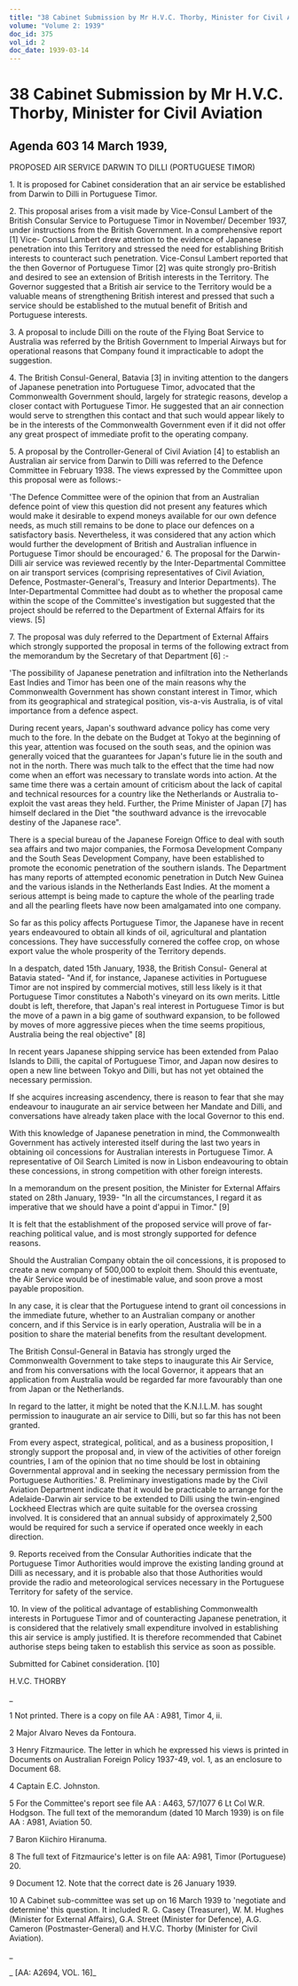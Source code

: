 ```yaml
---
title: "38 Cabinet Submission by Mr H.V.C. Thorby, Minister for Civil Aviation"
volume: "Volume 2: 1939"
doc_id: 375
vol_id: 2
doc_date: 1939-03-14
---
```


# 38 Cabinet Submission by Mr H.V.C. Thorby, Minister for Civil Aviation

## Agenda 603 14 March 1939,

PROPOSED AIR SERVICE DARWIN TO DILLI (PORTUGUESE TIMOR)

1\. It is proposed for Cabinet consideration that an air service be established from Darwin to Dilli in Portuguese Timor.

2\. This proposal arises from a visit made by Vice-Consul Lambert of the British Consular Service to Portuguese Timor in November/ December 1937, under instructions from the British Government. In a comprehensive report [1] Vice- Consul Lambert drew attention to the evidence of Japanese penetration into this Territory and stressed the need for establishing British interests to counteract such penetration. Vice-Consul Lambert reported that the then Governor of Portuguese Timor [2] was quite strongly pro-British and desired to see an extension of British interests in the Territory. The Governor suggested that a British air service to the Territory would be a valuable means of strengthening British interest and pressed that such a service should be established to the mutual benefit of British and Portuguese interests.

3\. A proposal to include Dilli on the route of the Flying Boat Service to Australia was referred by the British Government to Imperial Airways but for operational reasons that Company found it impracticable to adopt the suggestion.

4\. The British Consul-General, Batavia [3] in inviting attention to the dangers of Japanese penetration into Portuguese Timor, advocated that the Commonwealth Government should, largely for strategic reasons, develop a closer contact with Portuguese Timor. He suggested that an air connection would serve to strengthen this contact and that such would appear likely to be in the interests of the Commonwealth Government even if it did not offer any great prospect of immediate profit to the operating company.

5\. A proposal by the Controller-General of Civil Aviation [4] to establish an Australian air service from Darwin to Dilli was referred to the Defence Committee in February 1938. The views expressed by the Committee upon this proposal were as follows:-

'The Defence Committee were of the opinion that from an Australian defence point of view this question did not present any features which would make it desirable to expend moneys available for our own defence needs, as much still remains to be done to place our defences on a satisfactory basis. Nevertheless, it was considered that any action which would further the development of British and Australian influence in Portuguese Timor should be encouraged.' 6. The proposal for the Darwin-Dilli air service was reviewed recently by the Inter-Departmental Committee on air transport services (comprising representatives of Civil Aviation, Defence, Postmaster-General's, Treasury and Interior Departments). The Inter-Departmental Committee had doubt as to whether the proposal came within the scope of the Committee's investigation but suggested that the project should be referred to the Department of External Affairs for its views. [5]

7\. The proposal was duly referred to the Department of External Affairs which strongly supported the proposal in terms of the following extract from the memorandum by the Secretary of that Department [6] :-

'The possibility of Japanese penetration and infiltration into the Netherlands East Indies and Timor has been one of the main reasons why the Commonwealth Government has shown constant interest in Timor, which from its geographical and strategical position, vis-a-vis Australia, is of vital importance from a defence aspect.

During recent years, Japan's southward advance policy has come very much to the fore. In the debate on the Budget at Tokyo at the beginning of this year, attention was focused on the south seas, and the opinion was generally voiced that the guarantees for Japan's future lie in the south and not in the north. There was much talk to the effect that the time had now come when an effort was necessary to translate words into action. At the same time there was a certain amount of criticism about the lack of capital and technical resources for a country like the Netherlands or Australia to-exploit the vast areas they held. Further, the Prime Minister of Japan [7] has himself declared in the Diet "the southward advance is the irrevocable destiny of the Japanese race".

There is a special bureau of the Japanese Foreign Office to deal with south sea affairs and two major companies, the Formosa Development Company and the South Seas Development Company, have been established to promote the economic penetration of the southern islands. The Department has many reports of attempted economic penetration in Dutch New Guinea and the various islands in the Netherlands East Indies. At the moment a serious attempt is being made to capture the whole of the pearling trade and all the pearling fleets have now been amalgamated into one company.

So far as this policy affects Portuguese Timor, the Japanese have in recent years endeavoured to obtain all kinds of oil, agricultural and plantation concessions. They have successfully cornered the coffee crop, on whose export value the whole prosperity of the Territory depends.

In a despatch, dated 15th January, 1938, the British Consul- General at Batavia stated- "And if, for instance, Japanese activities in Portuguese Timor are not inspired by commercial motives, still less likely is it that Portuguese Timor constitutes a Naboth's vineyard on its own merits. Little doubt is left, therefore, that Japan's real interest in Portuguese Timor is but the move of a pawn in a big game of southward expansion, to be followed by moves of more aggressive pieces when the time seems propitious, Australia being the real objective" [8]

In recent years Japanese shipping service has been extended from Palao Islands to Dilli, the capital of Portuguese Timor, and Japan now desires to open a new line between Tokyo and Dilli, but has not yet obtained the necessary permission.

If she acquires increasing ascendency, there is reason to fear that she may endeavour to inaugurate an air service between her Mandate and Dilli, and conversations have already taken place with the local Governor to this end.

With this knowledge of Japanese penetration in mind, the Commonwealth Government has actively interested itself during the last two years in obtaining oil concessions for Australian interests in Portuguese Timor. A representative of Oil Search Limited is now in Lisbon endeavouring to obtain these concessions, in strong competition with other foreign interests.

In a memorandum on the present position, the Minister for External Affairs stated on 28th January, 1939- "In all the circumstances, I regard it as imperative that we should have a point d'appui in Timor." [9]

It is felt that the establishment of the proposed service will prove of far- reaching political value, and is most strongly supported for defence reasons.

Should the Australian Company obtain the oil concessions, it is proposed to create a new company of 500,000 to exploit them. Should this eventuate, the Air Service would be of inestimable value, and soon prove a most payable proposition.

In any case, it is clear that the Portuguese intend to grant oil concessions in the immediate future, whether to an Australian company or another concern, and if this Service is in early operation, Australia will be in a position to share the material benefits from the resultant development.

The British Consul-General in Batavia has strongly urged the Commonwealth Government to take steps to inaugurate this Air Service, and from his conversations with the local Governor, it appears that an application from Australia would be regarded far more favourably than one from Japan or the Netherlands.

In regard to the latter, it might be noted that the K.N.I.L.M. has sought permission to inaugurate an air service to Dilli, but so far this has not been granted.

From every aspect, strategical, political, and as a business proposition, I strongly support the proposal and, in view of the activities of other foreign countries, I am of the opinion that no time should be lost in obtaining Governmental approval and in seeking the necessary permission from the Portuguese Authorities.' 8. Preliminary investigations made by the Civil Aviation Department indicate that it would be practicable to arrange for the Adelaide-Darwin air service to be extended to Dilli using the twin-engined Lockheed Electras which are quite suitable for the oversea crossing involved. It is considered that an annual subsidy of approximately 2,500 would be required for such a service if operated once weekly in each direction.

9\. Reports received from the Consular Authorities indicate that the Portuguese Timor Authorities would improve the existing landing ground at Dilli as necessary, and it is probable also that those Authorities would provide the radio and meteorological services necessary in the Portuguese Territory for safety of the service.

10\. In view of the political advantage of establishing Commonwealth interests in Portuguese Timor and of counteracting Japanese penetration, it is considered that the relatively small expenditure involved in establishing this air service is amply justified. It is therefore recommended that Cabinet authorise steps being taken to establish this service as soon as possible.

Submitted for Cabinet consideration. [10]

H.V.C. THORBY

_

1 Not printed. There is a copy on file AA : A981, Timor 4, ii.

2 Major Alvaro Neves da Fontoura.

3 Henry Fitzmaurice. The letter in which he expressed his views is printed in Documents on Australian Foreign Policy 1937-49, vol. 1, as an enclosure to Document 68.

4 Captain E.C. Johnston.

5 For the Committee's report see file AA : A463, 57/1077 6 Lt Col W.R. Hodgson. The full text of the memorandum (dated 10 March 1939) is on file AA : A981, Aviation 50.

7 Baron Kiichiro Hiranuma.

8 The full text of Fitzmaurice's letter is on file AA: A981, Timor (Portuguese) 20.

9 Document 12. Note that the correct date is 26 January 1939.

10 A Cabinet sub-committee was set up on 16 March 1939 to 'negotiate and determine' this question. It included R. G. Casey (Treasurer), W. M. Hughes (Minister for External Affairs), G.A. Street (Minister for Defence), A.G. Cameron (Postmaster-General) and H.V.C. Thorby (Minister for Civil Aviation).

_

_ [AA: A2694, VOL. 16]_
